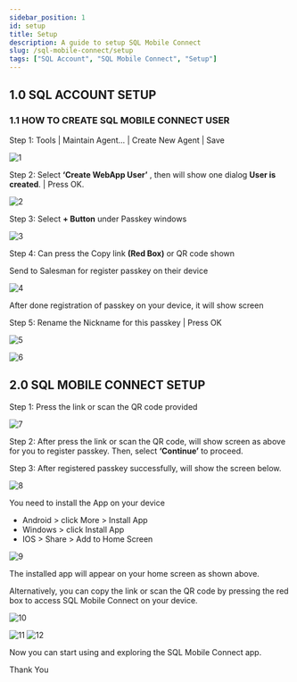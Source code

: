 ```yaml
---
sidebar_position: 1
id: setup
title: Setup
description: A guide to setup SQL Mobile Connect
slug: /sql-mobile-connect/setup
tags: ["SQL Account", "SQL Mobile Connect", "Setup"]
---
```


## 1.0 SQL ACCOUNT SETUP

### 1.1  HOW TO CREATE SQL MOBILE CONNECT USER

Step 1: Tools | Maintain Agent… | Create New Agent | Save

![1](../../../static/img/sql-mobile-connect/setup/1.png)

Step 2: Select **‘Create WebApp User’** , then will show one dialog **User is created**. | Press OK.

![2](../../../static/img/sql-mobile-connect/setup/2.png)

Step 3: Select **+ Button** under Passkey windows

![3](../../../static/img/sql-mobile-connect/setup/3.png)

Step 4: Can press the Copy link **(Red Box)** or QR code shown

Send to Salesman for register passkey on their device

![4](../../../static/img/sql-mobile-connect/setup/4.png)

After done registration of passkey on your device, it will show screen

Step 5: Rename the Nickname for this passkey | Press OK

![5](../../../static/img/sql-mobile-connect/setup/5.png)

![6](../../../static/img/sql-mobile-connect/setup/6.png)

## 2.0 SQL MOBILE CONNECT SETUP

Step 1: Press the link or scan the QR code provided

![7](../../../static/img/sql-mobile-connect/setup/7.png)

Step 2: After press the link or scan the QR code, will show screen as above for you to register passkey. Then, select **‘Continue’** to proceed.

Step 3: After registered passkey successfully, will show the screen below.

![8](../../../static/img/sql-mobile-connect/setup/8.png)

You need to install the App on your device

- Android > click More > Install App
- Windows > click Install App
- IOS > Share > Add to Home Screen

![9](../../../static/img/sql-mobile-connect/setup/9.png)

The installed app will appear on your home screen as shown above.

Alternatively, you can copy the link or scan the QR code by pressing the red box to access SQL Mobile Connect on your device.

![10](../../../static/img/sql-mobile-connect/setup/10.png)

![11](../../../static/img/sql-mobile-connect/setup/11.png)
![12](../../../static/img/sql-mobile-connect/setup/12.png)

Now you can start using and exploring the SQL Mobile Connect app.

Thank You
